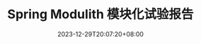 ---
title: "Spring Modulith 模块化试验报告"
description: "使用 Spring Modulith 实现服务模块化"
summary: ""
date: 2023-12-29T20:07:20+08:00
lastmod: 2023-12-29T20:07:20+08:00
draft: true
menu:
  docs:
    parent: ""
    identifier: "spring-modulith-14b65a2978c451da43e449756fbec2dd"
weight: 999
toc: true
seo:
  title: "" # custom title (optional)
  description: "" # custom description (recommended)
  canonical: "" # custom canonical URL (optional)
  noindex: false # false (default) or true
---